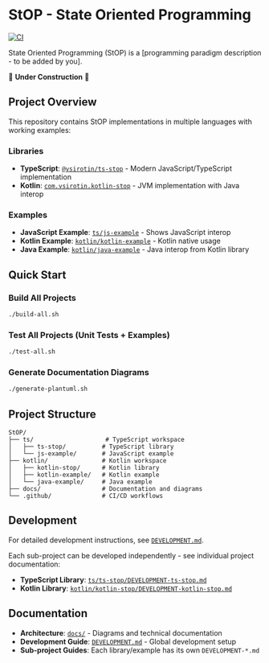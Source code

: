 # StOP - State Oriented Programming

[![CI](https://github.com/vsirotin/StOP/actions/workflows/ci.yml/badge.svg)](https://github.com/vsirotin/StOP/actions/workflows/ci.yml)

State Oriented Programming (StOP) is a [programming paradigm description - to be added by you].

🚧 **Under Construction** 🚧

## Project Overview

This repository contains StOP implementations in multiple languages with working examples:

### Libraries
- **TypeScript**: [`@vsirotin/ts-stop`](ts/ts-stop) - Modern JavaScript/TypeScript implementation
- **Kotlin**: [`com.vsirotin.kotlin-stop`](kotlin/kotlin-stop) - JVM implementation with Java interop

### Examples  
- **JavaScript Example**: [`ts/js-example`](ts/js-example) - Shows JavaScript interop  
- **Kotlin Example**: [`kotlin/kotlin-example`](kotlin/kotlin-example) - Kotlin native usage
- **Java Example**: [`kotlin/java-example`](kotlin/java-example) - Java interop from Kotlin library

## Quick Start

### Build All Projects
```bash
./build-all.sh
```

### Test All Projects (Unit Tests + Examples)
```bash
./test-all.sh
```

### Generate Documentation Diagrams  
```bash
./generate-plantuml.sh
```

## Project Structure

```
StOP/
├── ts/                    # TypeScript workspace
│   ├── ts-stop/          # TypeScript library
│   └── js-example/       # JavaScript example
├── kotlin/               # Kotlin workspace
│   ├── kotlin-stop/      # Kotlin library
│   ├── kotlin-example/   # Kotlin example
│   └── java-example/     # Java example
├── docs/                 # Documentation and diagrams
└── .github/              # CI/CD workflows
```

## Development

For detailed development instructions, see [`DEVELOPMENT.md`](DEVELOPMENT.md).

Each sub-project can be developed independently - see individual project documentation:
- **TypeScript Library**: [`ts/ts-stop/DEVELOPMENT-ts-stop.md`](ts/ts-stop/DEVELOPMENT-ts-stop.md)
- **Kotlin Library**: [`kotlin/kotlin-stop/DEVELOPMENT-kotlin-stop.md`](kotlin/kotlin-stop/DEVELOPMENT-kotlin-stop.md)

## Documentation

- **Architecture**: [`docs/`](docs/) - Diagrams and technical documentation
- **Development Guide**: [`DEVELOPMENT.md`](DEVELOPMENT.md) - Global development setup
- **Sub-project Guides**: Each library/example has its own `DEVELOPMENT-*.md`
